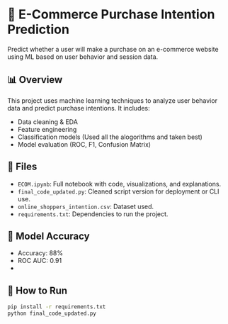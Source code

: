 # 🛒 E-Commerce Purchase Intention Prediction

Predict whether a user will make a purchase on an e-commerce website using ML based on user behavior and session data.

## 📊 Overview
This project uses machine learning techniques to analyze user behavior data and predict purchase intentions. It includes:
- Data cleaning & EDA
- Feature engineering
- Classification models (Used all the alogorithms and taken best)
- Model evaluation (ROC, F1, Confusion Matrix)

## 📁 Files
- `ECOM.ipynb`: Full notebook with code, visualizations, and explanations.
- `final_code_updated.py`: Cleaned script version for deployment or CLI use.
- `online_shoppers_intention.csv`: Dataset used.
- `requirements.txt`: Dependencies to run the project.

## 🧠 Model Accuracy
- Accuracy: 88%
- ROC AUC: 0.91
- 
## 🚀 How to Run
```bash
pip install -r requirements.txt
python final_code_updated.py
